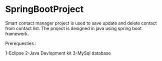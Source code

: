 # SpringBootProject
Smart contact manager project is used to save update and delete contact from contact list. The project is designed in java using spring boot framework.

Prerequesties  :

1-Eclipse
2-Java Devlopment kit
3-MySql database
